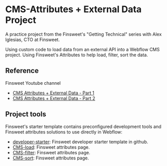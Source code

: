 # CMS-Attributes + External Data Project

A practice project from the Finsweet's "Getting Technical" series with Alex Iglesias, CTO at Finsweet.

Using custom code to load data from an external API into a Webflow CMS project. Using Finsweet's Attributes to help load, filter, sort the data.

## Reference

Finsweet Youtube channel

- [CMS Attributes + External Data - Part 1](https://youtu.be/VgI8rf9mbH4?si=mf_WyXVoUll1hj6Q)
- [CMS Attributes + External Data - Part 2](https://youtu.be/nZ0JUcuPYE8?si=oXwIy0AM8UUbNo2V)

## Project tools

Finsweet's starter template contains preconfigured development tools and Finsweet attributes solutions to use directly in Webflow:

- [developer-starter](https://github.com/finsweet/developer-starter): Finsweet developer starter template in github.
- [CMS-load](https://finsweet.com/attributes/cms-load): Finsweet attributes page.
- [CMS-filter](https://finsweet.com/attributes/cms-filter): Finsweet attributes page.
- [CMS-sort](https://finsweet.com/attributes/cms-sort): Finsweet attributes page.
